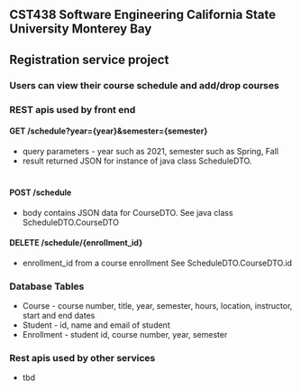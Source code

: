 ## CST438 Software Engineering California State University Monterey Bay
## Registration service project
### Users can view their course schedule and add/drop courses 

### REST apis  used by front end 

#### GET /schedule?year={year}&semester={semester}
- query parameters - year such as 2021,   semester such as Spring, Fall 
- result returned JSON for instance of java class ScheduleDTO.    
#
#### POST /schedule 
- body contains JSON data for CourseDTO.  See java class ScheduleDTO.CourseDTO

#### DELETE /schedule/{enrollment_id}  
- enrollment_id from a course enrollment  See ScheduleDTO.CourseDTO.id 

### Database Tables
- Course - course number, title, year, semester, hours, location, instructor, start and end dates
- Student - id, name and email of student
- Enrollment - student id, course number, year, semester

### Rest apis used by other services
- tbd 

